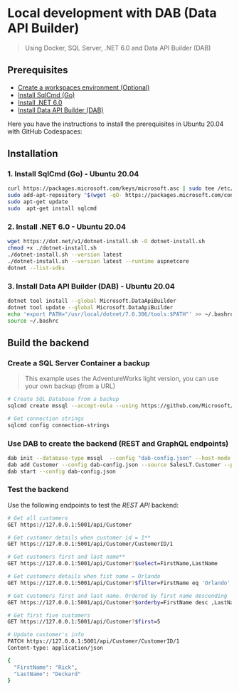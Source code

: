# Local development with DAB (Data API Builder)
> Using Docker, SQL Server, .NET 6.0 and Data API Builder (DAB)

## Prerequisites

- [Create a workspaces environment (Optional)](https://github.com/features/codespaces)
- [Install SqlCmd (Go)](https://learn.microsoft.com/en-us/sql/tools/sqlcmd/sqlcmd-utility?view=sql-server-ver16&tabs=go%2Clinux&pivots=cs1-bash#tabpanel_2_go)
- [Install .NET 6.0](https://dotnet.microsoft.com/en-us/download/dotnet/6.0)
- [Install Data API Builder (DAB)](https://docs.microsoft.com/en-us/sql/relational-databases/data-api/install-run-dab?view=sql-server-ver15#install-dab)

Here you have the instructions to install the prerequisites in Ubuntu 20.04 with GitHub Codespaces:

## Installation
### 1. Install SqlCmd (Go) - Ubuntu 20.04

```bash
curl https://packages.microsoft.com/keys/microsoft.asc | sudo tee /etc/apt/trusted.gpg.d/microsoft.asc
sudo add-apt-repository "$(wget -qO- https://packages.microsoft.com/config/ubuntu/20.04/prod.list)"
sudo apt-get update
sudo  apt-get install sqlcmd
```

### 2. Install .NET 6.0 - Ubuntu 20.04

```bash
wget https://dot.net/v1/dotnet-install.sh -O dotnet-install.sh
chmod +x ./dotnet-install.sh
./dotnet-install.sh --version latest
./dotnet-install.sh --version latest --runtime aspnetcore
dotnet --list-sdks
```

### 3. Install Data API Builder (DAB) - Ubuntu 20.04

```bash
dotnet tool install --global Microsoft.DataApiBuilder
dotnet tool update --global Microsoft.DataApiBuilder
echo 'export PATH="/usr/local/dotnet/7.0.306/tools:$PATH"' >> ~/.bashrc
source ~/.bashrc
```

## Build the backend

### Create a SQL Server Container a backup
> This example uses the AdventureWorks light version, you can use your own backup (from a URL)

```bash
# Create SQL Database from a backup
sqlcmd create mssql --accept-eula --using https://github.com/Microsoft/sql-server-samples/releases/download/adventureworks/AdventureWorksLT2022.bak

# Get connection strings
sqlcmd config connection-strings
```

### Use DAB to create the backend (REST and GraphQL endpoints)

```bash
dab init --database-type mssql  --config "dab-config.json" --host-mode Development
dab add Customer --config dab-config.json --source SalesLT.Customer --permissions "anonymous:*"
dab start --config dab-config.json
```

### Test the backend

Use the following endpoints to test the *REST API* backend:

```bash
# Get all customers
GET https://127.0.0.1:5001/api/Customer

# Get customer details when customer id = 1**
GET https://127.0.0.1:5001/api/Customer/CustomerID/1 

# Get customers first and last name**
GET https://127.0.0.1:5001/api/Customer?$select=FirstName,LastName

# Get customers details when fist name = Orlando
GET https://127.0.0.1:5001/api/Customer?$filter=FirstName eq 'Orlando'

# Get customers first and last name. Ordered by first name descending
GET https://127.0.0.1:5001/api/Customer?$orderby=FirstName desc ,LastName

# Get first five customers
GET https://127.0.0.1:5001/api/Customer?$first=5

# Update customer's info
PATCH https://127.0.0.1:5001/api/Customer/CustomerID/1 
Content-type: application/json

{  
  "FirstName": "Rick",
  "LastName": "Deckard"
}
```